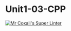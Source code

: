 # Unit1-03-CPP
[![Mr Coxall's Super Linter](https://github.com/ICS3U-Programming-JosephK/Unit1-03-Python/workflows/Mr%20Coxall's%20Super%20Linter/badge.svg)](https://github.com/ICS3U-Programming-JosephK/Unit1-03-Python/actions/)

